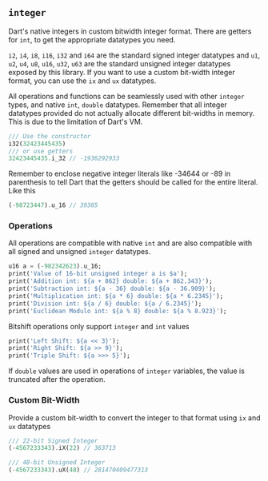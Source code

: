 ## **`integer`**

Dart's native integers in custom bitwidth integer format. There are getters for `int`, to get the appropriate datatypes you need.

`i2`, `i4`, `i8`, `i16`, `i32` and `i64` are the standard signed integer datatypes and `u1`, `u2`, `u4`, `u8`, `u16`, `u32`, `u63` are the standard unsigned integer datatypes exposed by this library. If you want to use a custom bit-width integer format, you can use the `ix` and `ux` datatypes.

All operations and functions can be seamlessly used with other `integer` types, and native `int`, `double` datatypes. Remember that all integer datatypes provided do not actually allocate different bit-widths in memory. This is due to the limitation of Dart's VM.

```dart
/// Use the constructor
i32(32423445435)
/// or use getters
32423445435.i_32 // -1936292933
```

Remember to enclose negative integer literals like -34644 or -89 in parenthesis to tell Dart that the getters should be called for the entire literal. Like this

```dart
(-98723447).u_16 // 39305
```

### Operations

All operations are compatible with native `int` and are also compatible with all signed and unsigned `integer` datatypes.

```dart
u16 a = (-982342623).u_16;
print('Value of 16-bit unsigned integer a is $a');
print('Addition int: ${a + 862} double: ${a + 862.343}');
print('Subtraction int: ${a - 36} double: ${a - 36.909}');
print('Multiplication int: ${a * 6} double: ${a * 6.2345}');
print('Division int: ${a / 6} double: ${a / 6.2345}');
print('Euclidean Modulo int: ${a % 8} double: ${a % 8.923}');
```

Bitshift operations only support `integer` and `int` values
```dart
print('Left Shift: ${a << 3}');
print('Right Shift: ${a >> 9}');
print('Triple Shift: ${a >>> 5}');
```

If `double` values are used in operations of `integer` variables, the value is truncated after the operation.

### Custom Bit-Width

Provide a custom bit-width to convert the integer to that format using `ix` and `ux` datatypes

```dart
/// 22-bit Signed Integer
(-4567233343).iX(22) // 363713

/// 48-bit Unsigned Integer
(-4567233343).uX(48) // 281470409477313
```